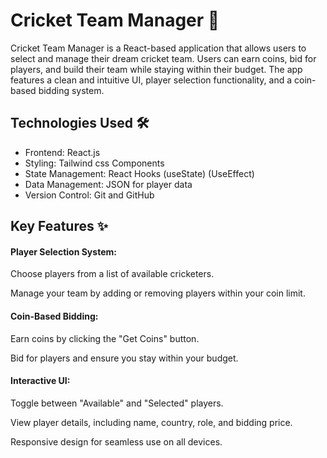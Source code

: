 <h1>Cricket Team Manager 🏏</h1>

<p>
Cricket Team Manager is a React-based application that allows users to select and manage their dream cricket team. Users can earn coins, bid for players, and build their team while staying within their budget. The app features a clean and intuitive UI, player selection functionality, and a coin-based bidding system.
</p>

<h2>Technologies Used 🛠️</h2>

<ul>

<li>Frontend: React.js</li>
<li>Styling: Tailwind css Components</li>
<li>State Management: React Hooks (useState) (UseEffect)</li>
<li>Data Management: JSON for player data</li>
<li>Version Control: Git and GitHub</li>
</ul>

<h2>Key Features ✨</h2>

<h4>Player Selection System:</h4>


<p>Choose players from a list of available cricketers.

Manage your team by adding or removing players within your coin limit.
</p>

<h4>Coin-Based Bidding:</h4>

<p>Earn coins by clicking the "Get Coins" button.

Bid for players and ensure you stay within your budget.</p>

<h4>Interactive UI:</h4>

<p>Toggle between "Available" and "Selected" players.

View player details, including name, country, role, and bidding price.

Responsive design for seamless use on all devices.</p>